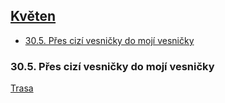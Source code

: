 ## [Květen](2020.md) <!-- omit in toc -->

- [30.5. Přes cizí vesničky do mojí vesničky](#305-přes-cizí-vesničky-do-mojí-vesničky)

### 30.5. Přes cizí vesničky do mojí vesničky

[Trasa](https://www.strava.com/activities/3537936205)